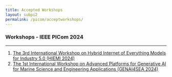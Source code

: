 ```yaml
---
title: Accepted Workshops 
layout: subpi2
permalink: /picom/acceptworkshops/
---
```


<!-- <h3>Special Sessions - IEEE PICom 2024</h3>
<hr/> -->

<!-- <ol>
<li>The Industrial Operator 4.0: Human-Technology Integration and Collaboration</li>
</ol> -->

<h3>Workshops - IEEE PICom 2024</h3>
<hr/>
<ol>
<!-- <li><u>The 3rd International Workshop on Hybrid Internet of Everything Models for Industry 5.0 (HIEMI 2024) </u></li> -->
<li><a href="https://hiemi-workshop.github.io/2024/" target="_new"><u>The 3rd International Workshop on Hybrid Internet of Everything Models for Industry 5.0 (HIEMI 2024)</u></a></li>
<li><a href="https://genai4sea-workshop.org/" target="_new"><u>The 1st International Workshop on Advanced Platforms for Generative AI for Marine Science and Engineering Applications (GENAI4SEA 2024)</u></a></li>
</ol>
<!-- <ol>
<li><a href="/2022/assets/files/ws-ss/cst/AmI2022_CFP.pdf" target=_new>The 1st International Workshop on Cybersecurity Issues of IoT in Ambient Intelligence environment (AmI 2022)</a></li>
<li><a href="/2022/assets/files/ws-ss/picom/DT4BP2022_CFP.pdf" target=_new>Workshop on Digital Twins for Business Processes (DT4BP)</a></li>
</ol> -->

